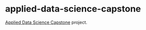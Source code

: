 # applied-data-science-capstone

[Applied Data Science Capstone](https://www.coursera.org/learn/applied-data-science-capstone) project.

